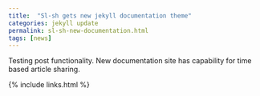```yaml
---
title:  "Sl-sh gets new jekyll documentation theme"
categories: jekyll update
permalink: sl-sh-new-documentation.html
tags: [news]
---
```


Testing post functionality. New documentation site has capability for
time based article sharing.

{% include links.html %}
